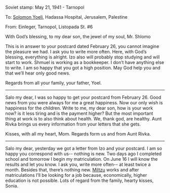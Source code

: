 Soviet stamp: May 21, 1941 - Tarnopol

To: <a href="#" title="This is very interesting because it shows that his parents knew that he changed his last name to Yoeli">Solomon Yoeli</a>, Hadassa Hospital, Jerusalem, Palestine

From: Einleger, Tarnopol, Listopada St. #6

With God’s blessing, to my dear son, the jewel of my soul, Mr. Shlomo

This is in answer to your postcard dated February 26, you cannot imagine the pleasure we had. I ask you to write more often. Here, with God’s blessing, everything is alright. Izo also will probably stop studying and will start to work. Shmuel is working as a bookkeeper. I don’t have anything else to write. I am so happy that you got a high position. May God help you and that we’ll hear only good news.

Regards from all your family, your father, Yoel.

-----

Salo my dear, I was so happy to get your postcard from February 26. Good news from you were always for me a great happiness. Now our only wish is happiness for the children. Write to me, my dear son, how is your work now? is it less tiring and is the payment higher? But the most important thing at work is to also think about health. We, thank god, are healthy. Aunt Rivka brings us every information from your letters that she gets. 

Kisses, with all my heart, Mom. Regards form us and from Aunt Rivka.

-----

Salo my dear, yesterday we got a letter from Izo and your postcard. I am so happy you correspond with us-- nothing is new. Two days ago I completed school and tomorrow I begin my matriculation. On June 16 I will know the results and let you know. I ask you, write more often-- at least twice a month. Besides that, there’s nothing new. <a href="#" title="Shmuel">Miltzu</a> works and after matriculations I’ll be looking for a job because, economically, higher education is not possible. Lots of regard from the family, hearty kisses, Sonia.